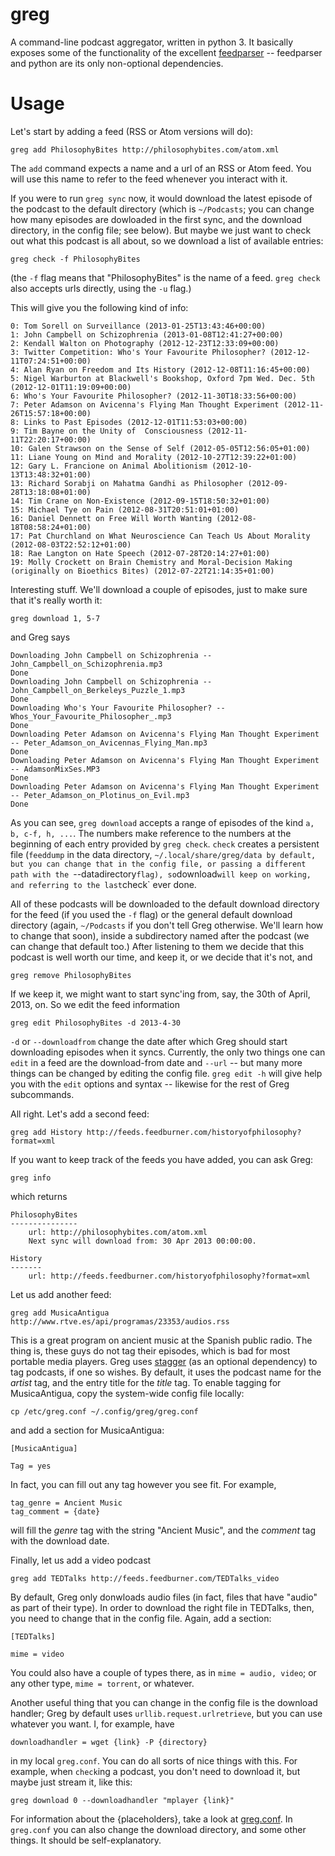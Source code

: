 greg
====

A command-line podcast aggregator, written in python 3. It basically exposes some of the functionality of the excellent [feedparser](http://pypi.python.org/pypi/feedparser) -- feedparser and python are its only non-optional dependencies.

# Usage

Let's start by adding a feed (RSS or Atom versions will do):

    greg add PhilosophyBites http://philosophybites.com/atom.xml

The `add` command expects a name and a url of an RSS or Atom feed. You will use this name to refer to the feed whenever you interact with it.

If you were to run `greg sync` now, it would download the latest episode of the podcast to the default directory (which is `~/Podcasts`; you can change how many episodes are dowloaded in the first sync, and the download directory, in the config file; see below). But maybe we just want to check out what this podcast is all about, so we download a list of available entries:

    greg check -f PhilosophyBites

(the `-f` flag means that "PhilosophyBites" is the name of a feed. `greg check` also accepts urls directly, using the `-u` flag.)

This will give you the following kind of info:
   

    0: Tom Sorell on Surveillance (2013-01-25T13:43:46+00:00)
    1: John Campbell on Schizophrenia (2013-01-08T12:41:27+00:00)
    2: Kendall Walton on Photography (2012-12-23T12:33:09+00:00)
    3: Twitter Competition: Who's Your Favourite Philosopher? (2012-12-11T07:24:51+00:00)
    4: Alan Ryan on Freedom and Its History (2012-12-08T11:16:45+00:00)
    5: Nigel Warburton at Blackwell's Bookshop, Oxford 7pm Wed. Dec. 5th (2012-12-01T11:19:09+00:00)
    6: Who's Your Favourite Philosopher? (2012-11-30T18:33:56+00:00)
    7: Peter Adamson on Avicenna's Flying Man Thought Experiment (2012-11-26T15:57:18+00:00)
    8: Links to Past Episodes (2012-12-01T11:53:03+00:00)
    9: Tim Bayne on the Unity of  Consciousness (2012-11-11T22:20:17+00:00)
    10: Galen Strawson on the Sense of Self (2012-05-05T12:56:05+01:00)
    11: Liane Young on Mind and Morality (2012-10-27T12:39:22+01:00)
    12: Gary L. Francione on Animal Abolitionism (2012-10-13T13:48:32+01:00)
    13: Richard Sorabji on Mahatma Gandhi as Philosopher (2012-09-28T13:18:08+01:00)
    14: Tim Crane on Non-Existence (2012-09-15T18:50:32+01:00)
    15: Michael Tye on Pain (2012-08-31T20:51:01+01:00)
    16: Daniel Dennett on Free Will Worth Wanting (2012-08-18T08:58:24+01:00)
    17: Pat Churchland on What Neuroscience Can Teach Us About Morality (2012-08-03T22:52:12+01:00)
    18: Rae Langton on Hate Speech (2012-07-28T20:14:27+01:00)
    19: Molly Crockett on Brain Chemistry and Moral-Decision Making (originally on Bioethics Bites) (2012-07-22T21:14:35+01:00)

Interesting stuff. We'll download a couple of episodes, just to make sure that it's really worth it:

    greg download 1, 5-7

and Greg says

    Downloading John Campbell on Schizophrenia -- John_Campbell_on_Schizophrenia.mp3
    Done
    Downloading John Campbell on Schizophrenia -- John_Campbell_on_Berkeleys_Puzzle_1.mp3
    Done
    Downloading Who's Your Favourite Philosopher? -- Whos_Your_Favourite_Philosopher_.mp3
    Done
    Downloading Peter Adamson on Avicenna's Flying Man Thought Experiment -- Peter_Adamson_on_Avicennas_Flying_Man.mp3
    Done
    Downloading Peter Adamson on Avicenna's Flying Man Thought Experiment -- AdamsonMixSes.MP3
    Done
    Downloading Peter Adamson on Avicenna's Flying Man Thought Experiment -- Peter_Adamson_on_Plotinus_on_Evil.mp3
    Done

As you can see, `greg download` accepts a range of episodes of the kind `a, b, c-f, h, ...`. The numbers make reference to the numbers at the beginning of each entry provided by `greg check`. `check` creates a persistent file (`feeddump` in the data directory, `~/.local/share/greg/data by default, but you can change that in the config file, or passing a different path with the `--datadirectory` flag), so `download` will keep on working, and referring to the last `check` ever done.

All of these podcasts will be downloaded to the default download directory for the feed (if you used the `-f` flag) or the general default download directory (again, `~/Podcasts` if you don't tell Greg otherwise. We'll learn how to change that soon), inside a subdirectory named after the podcast (we can change that default too.) After listening to them we decide that this podcast is well worth our time, and keep it, or we decide that it's not, and

    greg remove PhilosophyBites

If we keep it, we might want to start sync'ing from, say, the 30th of April, 2013, on. So we edit the feed information

    greg edit PhilosophyBites -d 2013-4-30

`-d` or `--downloadfrom` change the date after which Greg should start downloading episodes when it syncs. Currently, the only two things one can `edit` in a feed are the download-from date and `--url` -- but many more things can be changed by editing the config file. `greg edit -h` will give help you with the `edit` options and syntax -- likewise for the rest of Greg subcommands.

All right. Let's add a second feed:

    greg add History http://feeds.feedburner.com/historyofphilosophy?format=xml

If you want to keep track of the feeds you have added, you can ask Greg:

    greg info

which returns

    PhilosophyBites
    ---------------
        url: http://philosophybites.com/atom.xml
        Next sync will download from: 30 Apr 2013 00:00:00.

    History
    -------
        url: http://feeds.feedburner.com/historyofphilosophy?format=xml

Let us add another feed:

    greg add MusicaAntigua http://www.rtve.es/api/programas/23353/audios.rss

This is a great program on ancient music at the Spanish public radio. The thing is, these guys do not tag their episodes, which is bad for most portable media players. Greg uses [stagger](http://pypi.python.org/pypi/stagger/0.4.2) (as an optional dependency) to tag podcasts, if one so wishes. By default, it uses the podcast name for the *artist* tag, and the entry title for the *title* tag. To enable tagging for MusicaAntigua, copy the system-wide config file locally:

    cp /etc/greg.conf ~/.config/greg/greg.conf

and add a section for MusicaAntigua:

    [MusicaAntigua]

    Tag = yes

In fact, you can fill out any tag however you see fit. For example,

    tag_genre = Ancient Music
    tag_comment = {date}

will fill the *genre* tag with the string "Ancient Music", and the *comment* tag with the download date.
    
Finally, let us add a video podcast

    greg add TEDTalks http://feeds.feedburner.com/TEDTalks_video

By default, Greg only donwloads audio files (in fact, files that have "audio" as part of their type). In order to download the right file in TEDTalks, then, you need to change that in the config file. Again, add a section:

    [TEDTalks]

    mime = video

You could also have a couple of types there, as in `mime = audio, video`; or any other type, `mime = torrent`, or whatever.

Another useful thing that you can change in the config file is the download handler; Greg by default uses `urllib.request.urlretrieve`, but you can use whatever you want. I, for example, have

    downloadhandler = wget {link} -P {directory}

in my local `greg.conf`. You can do all sorts of nice things with this. For example, when `check`ing a podcast, you don't need to download it, but maybe just stream it, like this:

    greg download 0 --downloadhandler "mplayer {link}"

For information about the {placeholders}, take a look at [greg.conf](https://github.com/manolomartinez/greg/blob/master/data/greg.conf). In `greg.conf` you can also change the download directory, and some other things. It should be self-explanatory.
